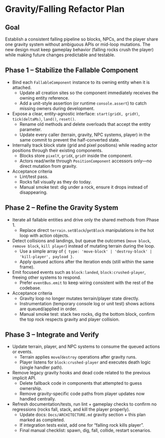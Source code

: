 # Gravity/Falling Refactor Plan

## Goal
Establish a consistent falling pipeline so blocks, NPCs, and the player share one gravity system without ambiguous APIs or mid-loop mutations. The new design must keep gameplay behavior (falling rocks crush the player) while making future changes predictable and testable.

## Phase 1 – Stabilize the Fallable Component
- Bind each `FallableComponent` instance to its owning entity when it is attached.
  - Update all creation sites so the component immediately receives the owning entity reference.
  - Add a unit-style assertion (or runtime `console.assert`) to catch missing owners during development.
- Expose a clear, entity-agnostic interface: `start(gridX, gridY)`, `tick(deltaMs)`, `land()`, `reset()`.
  - Rename old methods and delete overloads that accept the entity parameter.
  - Update every caller (terrain, gravity, NPC systems, player) in the same commit to prevent the half-converted state.
- Internally track block state (grid and pixel positions) while reading actor positions through their existing components.
  - Blocks store `pixelY`, `gridX`, `gridY` inside the component.
  - Actors read/write through `PositionComponent` accessors only—no direct mutation from gravity.
- Acceptance criteria
  - Lint/test pass.
  - Rocks fall visually as they do today.
  - Manual smoke test: dig under a rock, ensure it drops instead of disappearing.

## Phase 2 – Refine the Gravity System
- Iterate all fallable entities and drive only the shared methods from Phase 1.
  - Replace direct `terrain.setBlock`/`getBlock` manipulations in the hot loop with action objects.
- Detect collisions and landings, but queue the outcomes (`move block`, `remove block`, `kill player`) instead of mutating terrain during the loop.
  - Use a simple array of `{ type: 'move-block' | 'destroy-block' | 'kill-player', payload }`.
  - Apply queued actions after the iteration ends (still within the same frame).
- Emit focused events such as `block:landed`, `block:crushed-player`, freeing other systems to respond.
  - Prefer `eventBus.emit` to keep wiring consistent with the rest of the codebase.
- Acceptance criteria
  - Gravity loop no longer mutates terrain/player state directly.
  - Instrumentation (temporary console log or unit test) shows actions are queued/applied in order.
  - Manual smoke test: stack two rocks, dig the bottom block, confirm the top rock respects gravity and player collision.

## Phase 3 – Integrate and Verify
- Update terrain, player, and NPC systems to consume the queued actions or events.
  - Terrain applies `move`/`destroy` operations after gravity runs.
  - Player listens for `block:crushed-player` and executes death logic (single handler path).
- Remove legacy gravity hooks and dead code related to the previous implicit API.
  - Delete fallback code in components that attempted to guess ownership.
  - Remove gravity-specific code paths from player updates now handled centrally.
- Refresh documentation/tests, run lint + gameplay checks to confirm no regressions (rocks fall, stack, and kill the player properly).
  - Update docs: `Docs/ARCHITECTURE.md` gravity section + this plan marked as completed.
  - If integration tests exist, add one for “falling rock kills player”.
  - Final manual checklist: spawn, dig, fall, collide, restart scenarios.
